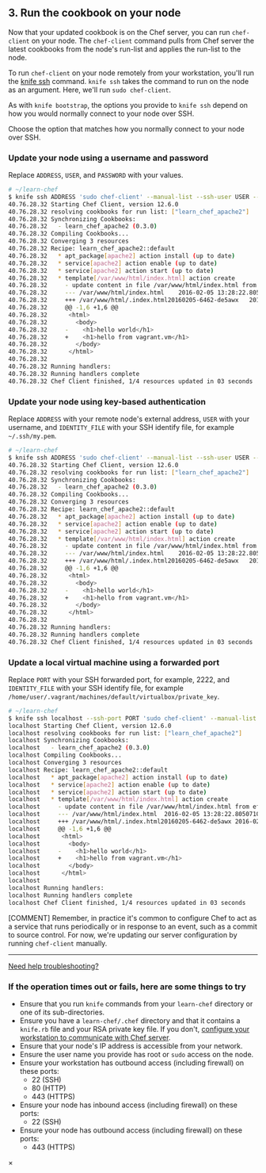 ## 3. Run the cookbook on your node

Now that your updated cookbook is on the Chef server, you can run `chef-client` on your node. The `chef-client` command pulls from Chef server the latest cookbooks from the node's run-list and applies the run-list to the node.

To run `chef-client` on your node remotely from your workstation, you'll run the [knife ssh](https://docs.chef.io/knife_ssh.html) command. `knife ssh` takes the command to run on the node as an argument. Here, we'll run `sudo chef-client`.

As with `knife bootstrap`, the options you provide to `knife ssh` depend on how you would normally connect to your node over SSH.

Choose the option that matches how you normally connect to your node over SSH.

### Update your node using a username and password

Replace <code class="placeholder">ADDRESS</code>, <code class="placeholder">USER</code>, and <code class="placeholder">PASSWORD</code> with your values.

```bash
# ~/learn-chef
$ knife ssh ADDRESS 'sudo chef-client' --manual-list --ssh-user USER --ssh-password 'PASSWORD'
40.76.28.32 Starting Chef Client, version 12.6.0
40.76.28.32 resolving cookbooks for run list: ["learn_chef_apache2"]
40.76.28.32 Synchronizing Cookbooks:
40.76.28.32   - learn_chef_apache2 (0.3.0)
40.76.28.32 Compiling Cookbooks...
40.76.28.32 Converging 3 resources
40.76.28.32 Recipe: learn_chef_apache2::default
40.76.28.32   * apt_package[apache2] action install (up to date)
40.76.28.32   * service[apache2] action enable (up to date)
40.76.28.32   * service[apache2] action start (up to date)
40.76.28.32   * template[/var/www/html/index.html] action create
40.76.28.32     - update content in file /var/www/html/index.html from ef4ffd to 379617
40.76.28.32     --- /var/www/html/index.html	2016-02-05 13:28:22.805071016 +0000
40.76.28.32     +++ /var/www/html/.index.html20160205-6462-de5awx	2016-02-05 13:40:14.381071016 +0000
40.76.28.32     @@ -1,6 +1,6 @@
40.76.28.32      <html>
40.76.28.32        <body>
40.76.28.32     -    <h1>hello world</h1>
40.76.28.32     +    <h1>hello from vagrant.vm</h1>
40.76.28.32        </body>
40.76.28.32      </html>
40.76.28.32
40.76.28.32 Running handlers:
40.76.28.32 Running handlers complete
40.76.28.32 Chef Client finished, 1/4 resources updated in 03 seconds
```

### Update your node using key-based authentication

Replace <code class="placeholder">ADDRESS</code> with your remote node's external address, <code class="placeholder">USER</code> with your username, and <code class="placeholder">IDENTITY\_FILE</code> with your SSH identify file, for example <code class="file-path">~/.ssh/my.pem</code>.

```bash
# ~/learn-chef
$ knife ssh ADDRESS 'sudo chef-client' --manual-list --ssh-user USER --identity-file IDENTITY_FILE
40.76.28.32 Starting Chef Client, version 12.6.0
40.76.28.32 resolving cookbooks for run list: ["learn_chef_apache2"]
40.76.28.32 Synchronizing Cookbooks:
40.76.28.32   - learn_chef_apache2 (0.3.0)
40.76.28.32 Compiling Cookbooks...
40.76.28.32 Converging 3 resources
40.76.28.32 Recipe: learn_chef_apache2::default
40.76.28.32   * apt_package[apache2] action install (up to date)
40.76.28.32   * service[apache2] action enable (up to date)
40.76.28.32   * service[apache2] action start (up to date)
40.76.28.32   * template[/var/www/html/index.html] action create
40.76.28.32     - update content in file /var/www/html/index.html from ef4ffd to 379617
40.76.28.32     --- /var/www/html/index.html	2016-02-05 13:28:22.805071016 +0000
40.76.28.32     +++ /var/www/html/.index.html20160205-6462-de5awx	2016-02-05 13:40:14.381071016 +0000
40.76.28.32     @@ -1,6 +1,6 @@
40.76.28.32      <html>
40.76.28.32        <body>
40.76.28.32     -    <h1>hello world</h1>
40.76.28.32     +    <h1>hello from vagrant.vm</h1>
40.76.28.32        </body>
40.76.28.32      </html>
40.76.28.32
40.76.28.32 Running handlers:
40.76.28.32 Running handlers complete
40.76.28.32 Chef Client finished, 1/4 resources updated in 03 seconds
```

### Update a local virtual machine using a forwarded port

Replace <code class="placeholder">PORT</code> with your SSH forwarded port, for example, 2222, and <code class="placeholder">IDENTITY\_FILE</code> with your SSH identify file, for example <code class="file-path">/home/user/.vagrant/machines/default/virtualbox/private_key</code>.

```bash
# ~/learn-chef
$ knife ssh localhost --ssh-port PORT 'sudo chef-client' --manual-list --ssh-user vagrant --identity-file IDENTITY_FILE
localhost Starting Chef Client, version 12.6.0
localhost resolving cookbooks for run list: ["learn_chef_apache2"]
localhost Synchronizing Cookbooks:
localhost   - learn_chef_apache2 (0.3.0)
localhost Compiling Cookbooks...
localhost Converging 3 resources
localhost Recipe: learn_chef_apache2::default
localhost   * apt_package[apache2] action install (up to date)
localhost   * service[apache2] action enable (up to date)
localhost   * service[apache2] action start (up to date)
localhost   * template[/var/www/html/index.html] action create
localhost     - update content in file /var/www/html/index.html from ef4ffd to 379617
localhost     --- /var/www/html/index.html	2016-02-05 13:28:22.805071016 +0000
localhost     +++ /var/www/html/.index.html20160205-6462-de5awx	2016-02-05 13:40:14.381071016 +0000
localhost     @@ -1,6 +1,6 @@
localhost      <html>
localhost        <body>
localhost     -    <h1>hello world</h1>
localhost     +    <h1>hello from vagrant.vm</h1>
localhost        </body>
localhost      </html>
localhost
localhost Running handlers:
localhost Running handlers complete
localhost Chef Client finished, 1/4 resources updated in 03 seconds
```

[COMMENT] Remember, in practice it's common to configure Chef to act as a service that runs periodically or in response to an event, such as a commit to source control. For now, we're updating our server configuration by running `chef-client` manually.

<hr>

<a class="help-button radius" href="#" data-reveal-id="knife-help-modal">Need help troubleshooting?</a>

<div id="knife-help-modal" class="reveal-modal" data-reveal aria-labelledby="modalTitle" aria-hidden="true" role="dialog">
  <h3 id="modalTitle">If the operation times out or fails, here are some things to try</h3>
  <ul>
    <li>Ensure that you run <code>knife</code> commands from your <code class="file-path">learn-chef</code> directory or one of its sub-directories.</li>
    <li>Ensure you have a <code class="file-path">learn-chef/.chef</code> directory and that it contains a <code class="file-path">knife.rb</code> file and your RSA private key file. If you don't, <a href="/manage-a-node/ubuntu/set-up-your-chef-server#step2" target="_blank">configure your workstation to communicate with Chef server</a>.</li>
    <li>Ensure that your node's IP address is accessible from your network.</li>
    <li>Ensure the user name you provide has root or <code>sudo</code> access on the node.</li>
    <li>Ensure your workstation has outbound access (including firewall) on these ports:
      <ul>
        <li>22 (SSH)</li>
        <li>80 (HTTP)</li>
        <li>443 (HTTPS)</li>
      </ul>
    </li>
    <li>Ensure your node has inbound access (including firewall) on these ports:
      <ul>
        <li>22 (SSH)</li>
      </ul>
    </li>
    <li>Ensure your node has outbound access (including firewall) on these ports:
      <ul>
        <li>443 (HTTPS)</li>
      </ul>
    </li>
  </ul>
  <a class="close-reveal-modal" aria-label="Close">&#215;</a>
</div>
